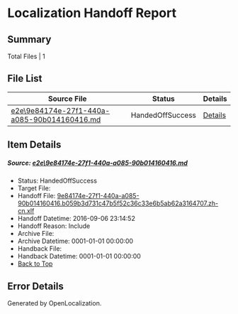 # <a name='report-top'></a> Localization Handoff Report

## Summary
 Total Files | 1

## File List
 Source File | Status | Details 
 ----------- | ------ | ------- 
 [e2e\9e84174e-27f1-440a-a085-90b014160416.md](https://github.com/OpenLocalizationTestOrg/ol-test0/blob/cd872e137c6988a6499b136d15a204952fe24aef/e2e/9e84174e-27f1-440a-a085-90b014160416.md) | HandedOffSuccess | [Details](#7c760579d582189ca5d51b9da15d436e1cf7dd351)

## Item Details
##### <a name='7c760579d582189ca5d51b9da15d436e1cf7dd351'></a> Source: [e2e\9e84174e-27f1-440a-a085-90b014160416.md](https://github.com/OpenLocalizationTestOrg/ol-test0/blob/cd872e137c6988a6499b136d15a204952fe24aef/e2e/9e84174e-27f1-440a-a085-90b014160416.md)
* Status: HandedOffSuccess
* Target File: 
* Handoff File: [9e84174e-27f1-440a-a085-90b014160416.b059b3d731c47b5f52c36c33e6b5ab62a3164707.zh-cn.xlf](https://github.com/OpenLocalizationTestOrg/ol-test0-handoff/blob/0653fd87da521f35d58306f5704e43396e58751b/ol-handoff/OpenLocalizationTestOrg/ol-test0-zhcn/ci/ht/9e84174e-27f1-440a-a085-90b014160416.b059b3d731c47b5f52c36c33e6b5ab62a3164707.zh-cn.xlf)
* Handoff Datetime: 2016-09-06 23:14:52
* Handoff Reason: Include
* Archive File: 
* Archive Datetime: 0001-01-01 00:00:00
* Handback File: 
* Handback Datetime: 0001-01-01 00:00:00
* [Back to Top](#report-top)


## Error Details

Generated by OpenLocalization.
